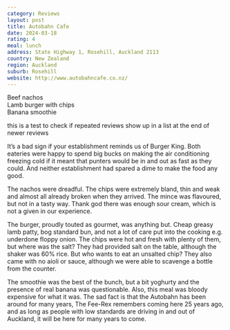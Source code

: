 ```yaml
---
category: Reviews
layout: post
title: Autobahn Cafe
date: 2024-03-18
rating: 4
meal: lunch
address: State Highway 1, Rosehill, Auckland 2113
country: New Zealand
region: Auckland
suburb: Rosehill
website: http://www.autobahncafe.co.nz/
---
```

Beef nachos  
Lamb burger with chips  
Banana smoothie  

this is a test to check if repeated reviews show up in a list at the end of newer reviews

It’s a bad sign if your establishment reminds us of Burger King. Both eateries were happy to spend big bucks on making the air conditioning freezing cold if it meant that punters would be in and out as fast as they could. And neither establishment had spared a dime to make the food any good. 

The nachos were dreadful. The chips were extremely bland, thin and weak and almost all already broken when they arrived. The mince was flavoured, but not in a tasty way. Thank god there was enough sour cream, which is not a given in our experience. 

The burger, proudly touted as gourmet, was anything but. Cheap greasy lamb patty, bog standard bun, and not a lot of care put into the cooking e.g. underdone floppy onion. The chips were hot and fresh with plenty of them, but where was the salt? They had provided salt on the table, although the shaker was 60% rice. But who wants to eat an unsalted chip? They also came with no aioli or sauce, although we were able to scavenge a bottle from the counter. 

The smoothie was the best of the bunch, but a bit yoghurty and the presence of real banana was questionable. Also, this meal was bloody expensive for what it was. The sad fact is that the Autobahn has been around for many years, The Fee-Rex remembers coming here 25 years ago, and as long as people with low standards are driving in and out of Auckland, it will be here for many years to come. 